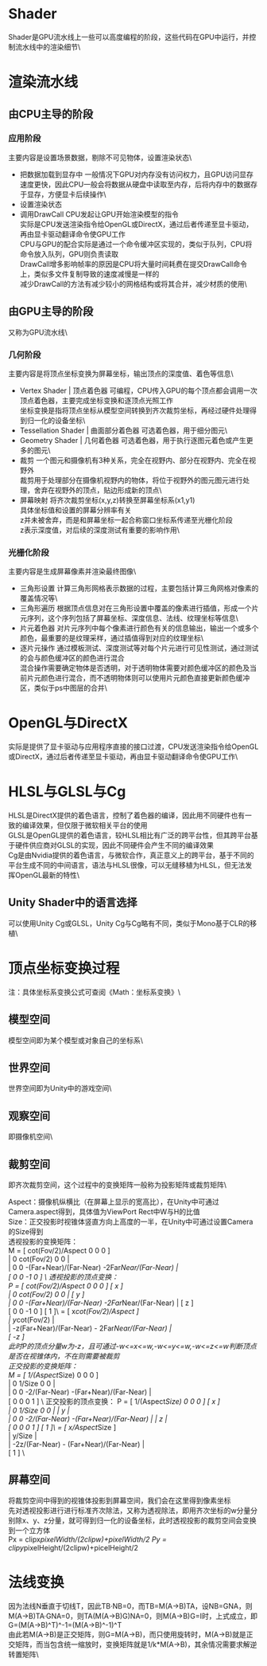 # Shader
Shader是GPU流水线上一些可以高度编程的阶段，这些代码在GPU中运行，并控制流水线中的渲染细节\

# 渲染流水线

## 由CPU主导的阶段

### 应用阶段
主要内容是设置场景数据，剔除不可见物体，设置渲染状态\
* 把数据加载到显存中
一般情况下GPU对内存没有访问权力，且GPU访问显存速度更快，因此CPU一般会将数据从硬盘中读取至内存，后将内存中的数据存于显存，方便显卡后续操作\
* 设置渲染状态
* 调用DrawCall
CPU发起让GPU开始渲染模型的指令\
实际是CPU发送渲染指令给OpenGL或DirectX，通过后者传递至显卡驱动，再由显卡驱动翻译命令使GPU工作\
CPU与GPU的配合实际是通过一个命令缓冲区实现的，类似于队列，CPU将命令放入队列，GPU则负责读取\
DrawCall增多影响帧率的原因是CPU将大量时间耗费在提交DrawCall命令上，类似多文件复制导致的速度减慢是一样的\
减少DrawCall的方法有减少较小的网格结构或将其合并，减少材质的使用\

## 由GPU主导的阶段
又称为GPU流水线\

### 几何阶段
主要内容是将顶点坐标变换为屏幕坐标，输出顶点的深度值、着色等信息\
* Vertex Shader | 顶点着色器
可编程，CPU传入GPU的每个顶点都会调用一次顶点着色器，主要完成坐标变换和逐顶点光照工作\
坐标变换是指将顶点坐标从模型空间转换到齐次裁剪坐标，再经过硬件处理得到归一化的设备坐标\
* Tessellation Shader | 曲面部分着色器
可选着色器，用于细分图元\
* Geometry Shader | 几何着色器
可选着色器，用于执行逐图元着色或产生更多的图元\
* 裁剪
一个图元和摄像机有3种关系，完全在视野内、部分在视野内、完全在视野外\
裁剪用于处理部分在摄像机视野内的物体，将位于视野外的图元图元进行处理，舍弃在视野外的顶点，贴边形成新的顶点\
* 屏幕映射
将齐次裁剪坐标(x,y,z)转换至屏幕坐标系(x1,y1)\
具体坐标值和设置的屏幕分辨率有关\
z并未被舍弃，而是和屏幕坐标一起合称窗口坐标系传递至光栅化阶段\
z表示深度值，对后续的深度测试有重要的影响作用\

### 光栅化阶段
主要内容是生成屏幕像素并渲染最终图像\
* 三角形设置
计算三角形网格表示数据的过程，主要包括计算三角网格对像素的覆盖情况等\
* 三角形遍历
根据顶点信息对在三角形设置中覆盖的像素进行插值，形成一个片元序列，这个序列包括了屏幕坐标、深度信息、法线、纹理坐标等信息\
* 片元着色器
对片元序列中每个像素进行颜色有关的信息输出，输出一个或多个颜色，最重要的是纹理采样，通过插值得到对应的纹理坐标\
* 逐片元操作
通过模板测试、深度测试等对每个片元进行可见性测试，通过测试的会与颜色缓冲区的颜色进行混合\
混合操作需要确定物体是否透明，对于透明物体需要对颜色缓冲区的颜色及当前片元颜色进行混合，而不透明物体则可以使用片元颜色直接更新颜色缓冲区，类似于ps中图层的合并\


# OpenGL与DirectX
实际是提供了显卡驱动与应用程序直接的接口过渡，CPU发送渲染指令给OpenGL或DirectX，通过后者传递至显卡驱动，再由显卡驱动翻译命令使GPU工作\


# HLSL与GLSL与Cg
HLSL是DirectX提供的着色语言，控制了着色器的编译，因此用不同硬件也有一致的编译效果，但仅限于微软相关平台的使用\
GLSL是OpenGL提供的着色语言，较HLSL相比有广泛的跨平台性，但其跨平台基于硬件供应商对GLSL的实现，因此不同硬件会产生不同的编译效果\
Cg是由Nvidia提供的着色语言，与微软合作，真正意义上的跨平台，基于不同的平台生成不同的中间语言，语法与HLSL很像，可以无缝移植为HLSL，但无法发挥OpenGL最新的特性\

## Unity Shader中的语言选择
可以使用Unity Cg或GLSL，Unity Cg与Cg略有不同，类似于Mono基于CLR的移植\

   
# 顶点坐标变换过程

注：具体坐标系变换公式可查阅《Math：坐标系变换》\

## 模型空间
模型空间即为某个模型或对象自己的坐标系\

## 世界空间
世界空间即为Unity中的游戏空间\

## 观察空间
即摄像机空间\

## 裁剪空间
即齐次裁剪空间，这个过程中的变换矩阵一般称为投影矩阵或裁剪矩阵\

Aspect：摄像机纵横比（在屏幕上显示的宽高比），在Unity中可通过Camera.aspect得到，具体值为ViewPort Rect中W与H的比值\
Size：正交投影时视锥体竖直方向上高度的一半，在Unity中可通过设置Camera的Size得到\
透视投影的变换矩阵：\
M = [ cot(Fov/2)/Aspect 0          0                      0                     ] \
    | 0                 cot(Fov/2) 0                      0                     | \
    | 0                 0          -(Far+Near)/(Far-Near) -2Far*Near/(Far-Near) | \
    [ 0                 0          -1                     0                     ] \ 
透视投影的顶点变换：\
P = [ cot(Fov/2)/Aspect 0          0                      0                     ] [ x ]\
    | 0                 cot(Fov/2) 0                      0                     | [ y ]\
    | 0                 0          -(Far+Near)/(Far-Near) -2Far*Near/(Far-Near) | [ z ]\
    [ 0                 0          -1                     0                     ] [ 1 ]\ 
  = [ x*cot(Fov/2)/Aspect                            ] \
    | y*cot(Fov/2)                                   | \
    | -z(Far+Near)/(Far-Near) - 2Far*Near/(Far-Near) | \
    [ -z                                             ] \
此时P的顶点分量w为-z，且可通过-w<=x<=w,-w<=y<=w,-w<=z<=w判断顶点是否在视锥体内，不在则需要被裁剪\
正交投影的变换矩阵：\
M = [ 1/(Aspect*Size) 0      0             0                      ] \
    | 0               1/Size 0             0                      | \
    | 0               0      -2/(Far-Near) -(Far+Near)/(Far-Near) | \
    [ 0               0      0             1                      ] \ 
正交投影的顶点变换：
P = [ 1/(Aspect*Size) 0      0             0                      ] [ x ]\
    | 0               1/Size 0             0                      | | y |\
    | 0               0      -2/(Far-Near) -(Far+Near)/(Far-Near) | | z |\
    [ 0               0      0             1                      ] [ 1 ]\ 
  = [ x/Aspect*Size                          ] \
    | y/Size                                 | \
    | -2z/(Far-Near) - (Far+Near)/(Far-Near) | \
    [ 1                                      ] \

## 屏幕空间
将裁剪空间中得到的视锥体投影到屏幕空间，我们会在这里得到像素坐标\
先对透视投影进行进行标准齐次除法，又称为透视除法，即用齐次坐标的w分量分别除x、y、z分量，就可得到归一化的设备坐标，此时透视投影的裁剪空间会变换到一个立方体\
Px = clipx*pixelWidth/(2clipw)+pixelWidth/2
Py = clipy*pixelHeight/(2clipw)+picelHeight/2

# 法线变换
因为法线N垂直于切线T，因此TB·NB=0，而TB=M(A->B)TA，设NB=GNA，则M(A->B)TA·GNA=0，则TA(M(A->B)G)NA=0，则M(A->B)G=I时，上式成立，即G=(M(A->B)^T)^-1=(M(A->B)^-1)^T\
由此若M(A->B)是正交矩阵，则G=M(A->B)，而只使用旋转时，M(A->B)就是正交矩阵，而当包含统一缩放时，变换矩阵就是1/k*M(A->B)，其余情况需要求解逆转置矩阵\


